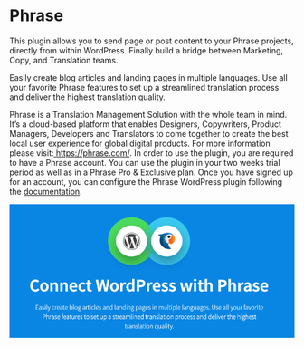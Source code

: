 # Phrase

This plugin allows you to send page or post content to your Phrase projects, directly from within WordPress. Finally build a bridge between Marketing, Copy, and Translation teams.

Easily create blog articles and landing pages in multiple languages. Use all your favorite Phrase features to set up a streamlined translation process and deliver the highest translation quality.

Phrase is a Translation Management Solution with the whole team in mind. It’s a cloud-based platform that enables Designers, Copywriters, Product Managers, Developers and Translators to come together to create the best local user experience for global digital products. For more information please visit:[ ](https://phrase.com/)https://phrase.com/.
In order to use the plugin, you are required to have a Phrase account. You can use the plugin in your two weeks trial period as well as in a Phrase Pro & Exclusive plan. Once you have signed up for an account, you can configure the Phrase WordPress plugin following the [documentation](https://help.phrase.com/help/wordpress-plugin).


![Screenshot of Phrase integrated in the block editor][screenshot]

[screenshot]: .github/screenshot.png



[screenshot]: .github/screenshot.png
[contributing]: CONTRIBUTING.md
